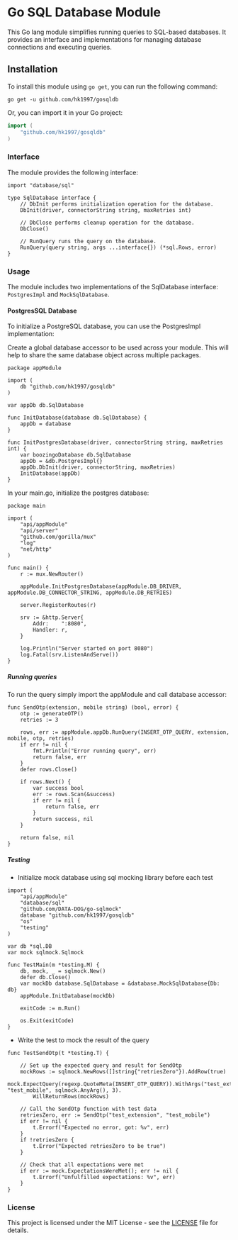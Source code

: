 # Go SQL Database Module

This Go lang module simplifies running queries to SQL-based databases. It provides an interface and implementations for managing database connections and executing queries.

## Installation

To install this module using `go get`, you can run the following command:

```
go get -u github.com/hk1997/gosqldb
```

Or, you can import it in your Go project:

```go
import (
    "github.com/hk1997/gosqldb"
)
```

### Interface
The module provides the following interface:

```
import "database/sql"

type SqlDatabase interface {
    // DbInit performs initialization operation for the database.
    DbInit(driver, connectorString string, maxRetries int)

    // DbClose performs cleanup operation for the database.
    DbClose()

    // RunQuery runs the query on the database.
    RunQuery(query string, args ...interface{}) (*sql.Rows, error)
}

```

### Usage
The module includes two implementations of the SqlDatabase interface: `PostgresImpl` and `MockSqlDatabase`.


#### PostgresSQL Database
To initialize a PostgreSQL database, you can use the PostgresImpl implementation:

Create a global database accessor to be used across your module. This will help to share the same 
database object across multiple packages.
```
package appModule

import (
	db "github.com/hk1997/gosqldb"
)

var appDb db.SqlDatabase

func InitDatabase(database db.SqlDatabase) {
	appDb = database
}

func InitPostgresDatabase(driver, connectorString string, maxRetries int) {
	var boozingoDatabase db.SqlDatabase
	appDb = &db.PostgresImpl{}
	appDb.DbInit(driver, connectorString, maxRetries)
	InitDatabase(appDb)
}
```

In your main.go, initialize the postgres database:
```
package main

import (
	"api/appModule"
	"api/server"
	"github.com/gorilla/mux"
	"log"
	"net/http"
)

func main() {
	r := mux.NewRouter()

	appModule.InitPostgresDatabase(appModule.DB_DRIVER, appModule.DB_CONNECTOR_STRING, appModule.DB_RETRIES)

	server.RegisterRoutes(r)

	srv := &http.Server{
		Addr:    ":8080",
		Handler: r,
	}

	log.Println("Server started on port 8080")
	log.Fatal(srv.ListenAndServe())
}
```


##### Running queries

To run the query simply import the appModule and call database accessor:
```
func SendOtp(extension, mobile string) (bool, error) {
	otp := generateOTP()
	retries := 3

	rows, err := appModule.appDb.RunQuery(INSERT_OTP_QUERY, extension, mobile, otp, retries)
	if err != nil {
		fmt.Println("Error running query", err)
		return false, err
	}
	defer rows.Close()

	if rows.Next() {
		var success bool
		err := rows.Scan(&success)
		if err != nil {
			return false, err
		}
		return success, nil
	}

	return false, nil
}
```

##### Testing

* Initialize mock database using sql mocking library before each test

```
import (
	"api/appModule"
	"database/sql"
	"github.com/DATA-DOG/go-sqlmock"
	database "github.com/hk1997/gosqldb"
	"os"
	"testing"
)

var db *sql.DB
var mock sqlmock.Sqlmock

func TestMain(m *testing.M) {
	db, mock, _ = sqlmock.New()
	defer db.Close()
	var mockDb database.SqlDatabase = &database.MockSqlDatabase{Db: db}
	appModule.InitDatabase(mockDb)

	exitCode := m.Run()

	os.Exit(exitCode)
}
```

* Write the test to mock the result of the query

```
func TestSendOtp(t *testing.T) {

	// Set up the expected query and result for SendOtp
	mockRows := sqlmock.NewRows([]string{"retriesZero"}).AddRow(true)
	mock.ExpectQuery(regexp.QuoteMeta(INSERT_OTP_QUERY)).WithArgs("test_extension", "test_mobile", sqlmock.AnyArg(), 3).
		WillReturnRows(mockRows)

	// Call the SendOtp function with test data
	retriesZero, err := SendOtp("test_extension", "test_mobile")
	if err != nil {
		t.Errorf("Expected no error, got: %v", err)
	}
	if !retriesZero {
		t.Error("Expected retriesZero to be true")
	}

	// Check that all expectations were met
	if err := mock.ExpectationsWereMet(); err != nil {
		t.Errorf("Unfulfilled expectations: %v", err)
	}
}
```

### License
This project is licensed under the MIT License - see the [LICENSE](./LICENSE) file for details.